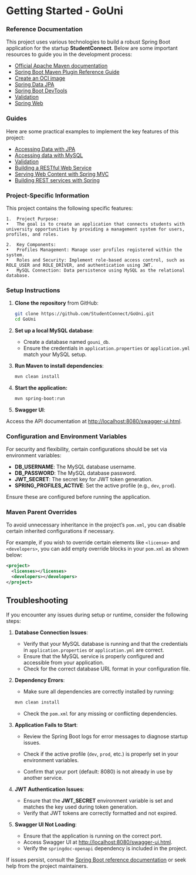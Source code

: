 # Getting Started - GoUni

### Reference Documentation

This project uses various technologies to build a robust Spring Boot application for the startup **StudentConnect**. Below are some important resources to guide you in the development process:

* [Official Apache Maven documentation](https://maven.apache.org/guides/index.html)
* [Spring Boot Maven Plugin Reference Guide](https://docs.spring.io/spring-boot/3.3.5/maven-plugin)
* [Create an OCI image](https://docs.spring.io/spring-boot/3.3.5/maven-plugin/build-image.html)
* [Spring Data JPA](https://docs.spring.io/spring-boot/3.3.5/reference/data/sql.html#data.sql.jpa-and-spring-data)
* [Spring Boot DevTools](https://docs.spring.io/spring-boot/3.3.5/reference/using/devtools.html)
* [Validation](https://docs.spring.io/spring-boot/3.3.5/reference/io/validation.html)
* [Spring Web](https://docs.spring.io/spring-boot/3.3.5/reference/web/servlet.html)

### Guides

Here are some practical examples to implement the key features of this project:

* [Accessing Data with JPA](https://spring.io/guides/gs/accessing-data-jpa/)
* [Accessing data with MySQL](https://spring.io/guides/gs/accessing-data-mysql/)
* [Validation](https://spring.io/guides/gs/validating-form-input/)
* [Building a RESTful Web Service](https://spring.io/guides/gs/rest-service/)
* [Serving Web Content with Spring MVC](https://spring.io/guides/gs/serving-web-content/)
* [Building REST services with Spring](https://spring.io/guides/tutorials/rest/)


### Project-Specific Information

This project contains the following specific features:


	1.	Project Purpose:
	•	The goal is to create an application that connects students with university opportunities by providing a management system for users, profiles, and roles.

	2.	Key Components:
	•	Profiles Management: Manage user profiles registered within the system.
	•	Roles and Security: Implement role-based access control, such as ROLE_USER and ROLE_DRIVER, and authentication using JWT.
	•	MySQL Connection: Data persistence using MySQL as the relational database.

### Setup Instructions


1. **Clone the repository** from GitHub:
   ```bash
   git clone https://github.com/StudentConnect/GoUni.git
   cd GoUni

2. **Set up a local MySQL database**:
   - Create a database named `gouni_db`.
   - Ensure the credentials in `application.properties` or `application.yml` match your MySQL setup.


3. **Run Maven to install dependencies**:
   ```bash
   mvn clean install
    ```

4. **Start the application:**

    ```bash
    mvn spring-boot:run
   ```

5. **Swagger UI**:

Access the API documentation at [http://localhost:8080/swagger-ui.html](http://localhost:8080/swagger-ui.html).


### Configuration and Environment Variables

For security and flexibility, certain configurations should be set via environment variables:

- **DB_USERNAME**: The MySQL database username.
- **DB_PASSWORD**: The MySQL database password.
- **JWT_SECRET**: The secret key for JWT token generation.
- **SPRING_PROFILES_ACTIVE**: Set the active profile (e.g., `dev`, `prod`).

Ensure these are configured before running the application.

### Maven Parent Overrides

To avoid unnecessary inheritance in the project’s `pom.xml`, you can disable certain inherited configurations if necessary.

For example, if you wish to override certain elements like `<license>` and `<developers>`, you can add empty override blocks in your `pom.xml` as shown below:

```xml
<project>
  <licenses></licenses>
  <developers></developers>
</project>
```

## Troubleshooting

If you encounter any issues during setup or runtime, consider the following steps:

1. **Database Connection Issues**:
   - Verify that your MySQL database is running and that the credentials in `application.properties` or `application.yml` are correct.
   - Ensure that the MySQL service is properly configured and accessible from your application.
   - Check for the correct database URL format in your configuration file.


2. **Dependency Errors**:

   - Make sure all dependencies are correctly installed by running:
    ```bash
    mvn clean install
    ```
   - Check the `pom.xml` for any missing or conflicting dependencies.


3. **Application Fails to Start**:

   - Review the Spring Boot logs for error messages to diagnose startup issues.

   - Check if the active profile (`dev`, `prod`, etc.) is properly set in your environment variables.

   - Confirm that your port (default: 8080) is not already in use by another service.


4. **JWT Authentication Issues**:

   - Ensure that the **JWT_SECRET** environment variable is set and matches the key used during token generation.
   - Verify that JWT tokens are correctly formatted and not expired.


5. **Swagger UI Not Loading**:
   - Ensure that the application is running on the correct port.
   - Access Swagger UI at [http://localhost:8080/swagger-ui.html](http://localhost:8080/swagger-ui.html).
   - Verify the `springdoc-openapi` dependency is included in the project.


If issues persist, consult the [Spring Boot reference documentation](https://docs.spring.io/spring-boot/docs/current/reference/html/) or seek help from the project maintainers.

